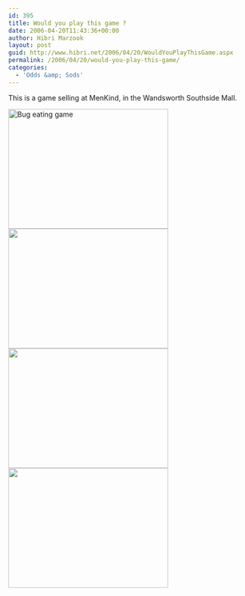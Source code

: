 ```yaml
---
id: 395
title: Would you play this game ?
date: 2006-04-20T11:43:36+00:00
author: Hibri Marzook
layout: post
guid: http://www.hibri.net/2006/04/20/WouldYouPlayThisGame.aspx
permalink: /2006/04/20/would-you-play-this-game/
categories:
  - 'Odds &amp; Sods'
---
```

This is a game selling at MenKind,&nbsp;in the Wandsworth Southside Mall.

<img style="WIDTH: 320px; HEIGHT: 240px" alt="Bug eating game" hspace="0" src="http://www.hibri.net/content/images/DSC00155.JPG" vspace="0" border="0" />
  
  
 <img style="WIDTH: 320px; HEIGHT: 240px" src="http://www.hibri.net/content/images/DSC00154.JPG" />  
<img style="WIDTH: 320px; HEIGHT: 240px" src="http://www.hibri.net/content/images/DSC00156.JPG" />  
<img style="WIDTH: 320px; HEIGHT: 240px" src="http://www.hibri.net/content/images/DSC00157.JPG" />